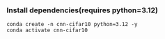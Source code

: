 ### Install dependencies(requires python=3.12)
```
conda create -n cnn-cifar10 python=3.12 -y
conda activate cnn-cifar10
```